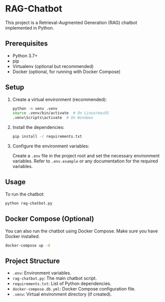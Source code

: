 # RAG-Chatbot

This project is a Retrieval-Augmented Generation (RAG) chatbot implemented in Python.

## Prerequisites

- Python 3.7+
- pip
- Virtualenv (optional but recommended)
- Docker (optional, for running with Docker Compose)

## Setup

1.  Create a virtual environment (recommended):

    ```bash
    python -m venv .venv
    source .venv/bin/activate  # On Linux/macOS
    .venv\Scripts\activate  # On Windows
    ```

2.  Install the dependencies:

    ```bash
    pip install -r requirements.txt
    ```

3.  Configure the environment variables:

    Create a `.env` file in the project root and set the necessary environment variables.  Refer to `.env.example` or any documentation for the required variables.

## Usage

To run the chatbot:

```bash
python rag-chatbot.py
```

## Docker Compose (Optional)

You can also run the chatbot using Docker Compose.  Make sure you have Docker installed.

```bash
docker-compose up -d
```

## Project Structure

-   `.env`: Environment variables.
-   `rag-chatbot.py`: The main chatbot script.
-   `requirements.txt`:  List of Python dependencies.
-   `docker-compose.db.yml`: Docker Compose configuration file.
-   `.venv`:  Virtual environment directory (if created).
